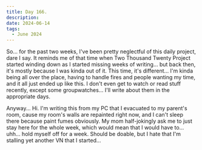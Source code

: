 ```yaml
---
title: Day 166.
description: 
date: 2024-06-14
tags: 
  - June 2024
---
```


So... for the past two weeks, I've been pretty neglectful of this daily project, dare I say. It reminds me of that time when Two Thousand Twenty Project started winding down as I started missing weeks of writing... but back then, it's mostly because I was kinda out of it. This time, it's different... I'm kinda being all over the place, having to handle fires and people wanting my time, and it all just ended up like this. I don't even get to watch or read stuff recently, except some groupwatches... I'll write about them in the appropriate days.

Anyway... Hi. I'm writing this from my PC that I evacuated to my parent's room, cause my room's walls are repainted right now, and I can't sleep there because paint fumes obviously. My mom half-jokingly ask me to just stay here for the whole week, which would mean that I would have to... uhh... hold myself off for a week. Should be doable, but I hate that I'm stalling yet another VN that I started...
